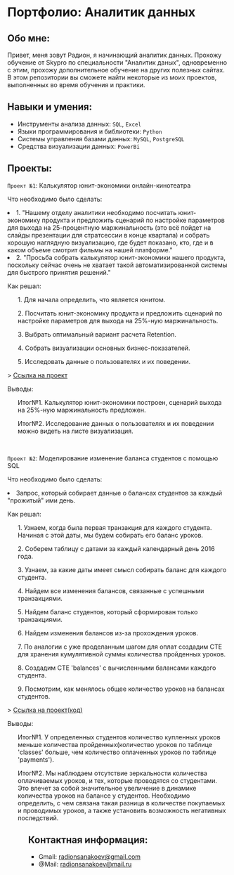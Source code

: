 # Портфолио: Аналитик данных

## Обо мне:

Привет, меня зовут Радион, я начинающий аналитик данных. Прохожу обучение от Skypro по специальности "Аналитик даных", одновременно с этим, прохожу дополнительное обучение на других полезных сайтах.
В этом репозитории вы сможете найти некоторые из моих проектов, выполненных во время обучения и практики.

## Навыки и умения:
- Инструменты анализа данных: ``SQL``, ``Excel``
- Языки программирования и библиотеки: ``Python``
- Системы управления базами данных: ``MySQL``, ``PostgreSQL``
- Средства визуализации данных: ``PowerBi``

## Проекты:
``Проект №1``: Калькулятор юнит-экономики онлайн-кинотеатра
<p>Что необходимо было сделать:<p/>
<li>1. "Нашему отделу аналитики необходимо посчитать юнит-экономику продукта и предложить сценарий по настройке параметров для выхода на 25-процентную маржинальность (это всё пойдет на слайды презентации для стратсессии в конце квартала) и собрать хорошую наглядную визуализацию, где будет показано, кто, где и в каком объеме смотрит фильмы на нашей платформе."</li>
<li>2. "Просьба собрать калькулятор юнит-экономики нашего продукта, поскольку сейчас очень не хватает такой автоматизированной системы для быстрого принятия решений."</li>

<p>Как решал:<p/>
<ol>
<p>1. Для начала определить, что является юнитом.<p/>
<p>2. Посчитать юнит-экономику продукта и предложить сценарий по настройке параметров для выхода на 25%-ную маржинальность.<p/>
<p>3. Выбрать оптимальный вариант расчета Retention.<p/>
<p>4. Собрать визуализации основных бизнес-показателей.<p/>
<p>5. Исследовать данные о пользователях и их поведении.<p/>
</ol>
> <a href="https://1drv.ms/x/s!Ap31R8MMlhJli18eEERV0jL0ntUN?e=JG0Ea1">Ссылка на проект</a>

<p>Выводы:<p/>
<ol>
<p>Итог№1. Калькулятор юнит-экономики построен, сценарий выхода на 25%-ную маржинальность предложен.<p/>
<p>Итог№2. Исследование данных о пользователях и их поведении можно видеть на листе визуализация. <p/>
</ol>
<br>

``Проект №2``: Моделирование изменение баланса студентов с помощью SQL
<p>Что необходимо было сделать:<p/>
<li>Запрос, который собирает данные о балансах студентов за каждый "прожитый" ими день.</li>

<p>Как решал:<p/>
<ol>
<p>1. Узнаем, когда была первая транзакция для каждого студента. Начиная с этой даты, мы будем собирать его баланс уроков. <p/>
<p>2. Соберем таблицу с датами за каждый календарный день 2016 года.<p/>
<p>3. Узнаем, за какие даты имеет смысл собирать баланс для каждого студента.<p/>
<p>4. Найдем все изменения балансов, связанные с успешными транзакциями.<p/>
<p>5. Найдем баланс студентов, который сформирован только транзакциями.<p/>
<p>6. Найдем изменения балансов из-за прохождения уроков. <p/>
<p>7. По аналогии с уже проделанным шагом для оплат создадим CTE для хранения кумулятивной суммы количества пройденных уроков. <p/>
<p>8. Создадим CTE 'balances' с вычисленными балансами каждого студента. <p/>
<p>9. Посмотрим, как менялось общее количество уроков на балансах студентов.<p/>
</ol>
> <a href="https://1drv.ms/t/s!Ap31R8MMlhJljXQfnKcSnfdvP494?e=hMqe0h">Ссылка на проект(код)</a>
<p>Выводы:<p/>
<ol>
<p>Итог№1. У определенных студентов количество купленных уроков меньше количества пройденных(количество уроков по таблице 'classes' больше, чем количество оплаченных уроков по таблице 'payments').<p/>
<p>Итог№2.  Мы наблюдаем отсутствие зеркальности количества оплачиваемых уроков, и тех, которые проводятся со студентами. Это влечет за собой значительное увеличение в динамике количества уроков на балансе у студентов. Необходимо определить, с чем связана такая разница в количестве покупаемых и проводимых уроков, а также установить возможность негативных последствий.<p/>
<ol/>

## Контактная информация:
- Gmail: radionsanakoev@gmail.com
- @Mail: radionsanakoev@mail.ru
